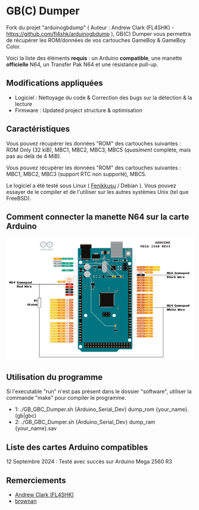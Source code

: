 # GB(C) Dumper

Fork du projet "arduinogbdump" ( Auteur : Andrew Clark (FL4SHK) - https://github.com/fl4shk/arduinogbdump ), GB(C) Dumper vous permettra de récupérer les ROM/données de vos cartouches GameBoy & GameBoy Color.

Voici la liste des éléments **requis** : un Arduino **compatible**, une manette **officielle** N64, un Transfer Pak N64 et une résistance pull-up.

## Modifications appliquées
- Logiciel : Nettoyage du code & Correction des bugs  sur la détection & la lecture
- Firmware : Updated project structure & optimisation 

## Caractéristiques

Vous pouvez récupérer les données "ROM" des cartouches suivantes : ROM Only (32 kiB), MBC1, MBC2, MBC3, MBC5 (*quasiment* complète, mais pas au delà de 4 MiB).

Vous pouvez récupérer les données "ROM" des cartouches suivantes : MBC1, MBC2, MBC3 (support RTC non supporté),  MBC5.

Le logiciel a été testé sous Linux ( [Fenikkusu](https://jackobo.info/?datas=fenikkusu) / Debian ). Vous pouvez essayer de le compiler et de l'utiliser sur les autres systèmes Unix (tel que FreeBSD).

## Comment connecter la manette N64 sur la carte Arduino

![alt text](https://github.com/JackoboLeChocobo/GB_GBC_Dumper/blob/main/schematics/arduino_mega_2560.png?raw=true)

## Utilisation du programme

Si l'executable "run" n'est pas présent dans le dossier "software", utiliser la commande "make" pour compiler le programme.

- 1:  ./GB_GBC_Dumper.sh {Arduino_Serial_Dev} dump_rom {your_name}.(gb|gbc)
- 2:  ./GB_GBC_Dumper.sh {Arduino_Serial_Dev} dump_ram {your_name}.sav

## Liste des cartes Arduino compatibles

12 Septembre 2024 : Testé avec succès sur Arduino Mega 2560 R3 

## Remerciements

- [Andrew Clark (FL4SHK)](https://github.com/fl4shk/arduinogbdump) 
- [brownan](https://github.com/brownan/Gamecube-N64-Controller)

